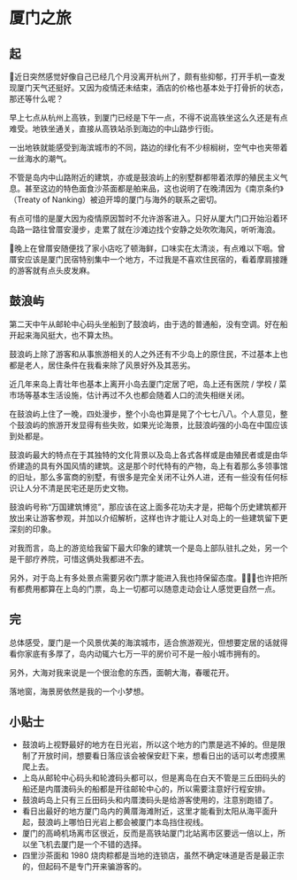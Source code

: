 # 厦门之旅

## 起
近日突然感觉好像自己已经几个月没离开杭州了，颇有些抑郁，打开手机一查发现厦门天气还挺好。又因为疫情还未结束，酒店的价格也基本处于打骨折的状态，那还等什么呢？  

早上七点从杭州上高铁，到厦门已经是下午一点，不得不说高铁坐这么久还是有点难受。地铁坐通关，直接从高铁站杀到海边的中山路步行街。  

一出地铁就能感受到海滨城市的不同，路边的绿化有不少棕榈树，空气中也夹带着一丝海水的潮气。  

不管是岛内中山路附近的建筑，亦或是鼓浪屿上的别墅群都带着浓厚的殖民主义气息。甚至这边的特色面食沙茶面都是舶来品，这也说明了在晚清因为《南京条约》（Treaty of Nanking）被迫开埠的厦门与海外的联系之密切。  

有点可惜的是厦大因为疫情原因暂时不允许游客进入。只好从厦大门口开始沿着环岛路一路往曾厝安漫步，走累了就在沙滩边找个安静之处吹吹海风，听听海浪。  

晚上在曾厝安随便找了家小店吃了顿海鲜，口味实在太清淡，有点难以下咽。曾厝安应该是厦门民宿特别集中一个地方，不过我是不喜欢住民宿的，看着摩肩接踵的游客就有点头皮发麻。  

## 鼓浪屿
第二天中午从邮轮中心码头坐船到了鼓浪屿，由于选的普通船，没有空调。好在船开起来海风挺大，也不算太热。  

鼓浪屿上除了游客和从事旅游相关的人之外还有不少岛上的原住民，不过基本上也都是老人，居住条件在我看来除了风景好外及其恶劣。  

近几年来岛上青壮年也基本上离开小岛去厦门定居了吧，岛上还有医院 / 学校 / 菜市场等基本生活设施，估计再过不久也都会随着人口的流失相继关闭。  

在鼓浪屿上住了一晚，四处漫步，整个小岛也算是晃了个七七八八。个人意见，整个鼓浪屿的旅游开发显得有些失败，如果光论海景，比鼓浪屿强的小岛在中国应该到处都是。  

鼓浪屿最大的特点在于其独特的文化背景以及岛上各式各样或是由殖民者或是由华侨建造的具有外国风情的建筑。这是那个时代特有的产物，岛上有着那么多领事馆的旧址，那么多富商的别墅，有很多是完全关闭不让外人进，还有一些没有任何标识让人分不清是民宅还是历史文物。  

鼓浪屿号称“万国建筑博览”，那应该在这上面多花功夫才是，把每个历史建筑都开放出来让游客参观，并加以介绍解析，这样也许才能让人对岛上的一些建筑留下更深刻的印象。  

对我而言，岛上的游览给我留下最大印象的建筑一个是岛上部队驻扎之处，另一个是干部疗养院，可惜这俩处我都进不去。  

另外，对于岛上有多处景点需要另收门票才能进入我也持保留态度。也许把所有都费用都算在上岛的门票，岛上一切都可以随意走动会让人感觉更自然一点。

## 完
总体感受，厦门是一个风景优美的海滨城市，适合旅游观光，但想要定居的话就得看你家底有多厚了，岛内动辄六七万一平的房价可不是一般小城市拥有的。

另外，大海对我来说是一个很治愈的东西，面朝大海，春暖花开。  

落地窗，海景房依然是我的一个小梦想。

## 小贴士
* 鼓浪屿上视野最好的地方在日光岩，所以这个地方的门票是逃不掉的。但是限制了开放时间，想要看日落应该会被保安赶下来，想看日出的话可以考虑摸黑爬上去。
* 上岛从邮轮中心码头和轮渡码头都可以，但是离岛在白天不管是三丘田码头的船还是内厝澳码头的船都是开往邮轮中心的，所以需要注意好行程安排。
* 鼓浪屿岛上只有三丘田码头和内厝澳码头是给游客使用的，注意别跑错了。
* 看日出最好的地方厦门岛内的黄厝海滩附近，这里才能看到太阳从海平面升起，鼓浪屿上哪怕日光岩上都会被厦门本岛挡住视线。
* 厦门的高崎机场离市区很近，反而是高铁站厦门北站离市区要远一倍以上，所以坐飞机去厦门是一个不错的选择。
* 四里沙茶面和 1980 烧肉粽都是当地的连锁店，虽然不确定味道是否是最正宗的，但起码不是专门开来骗游客的。
